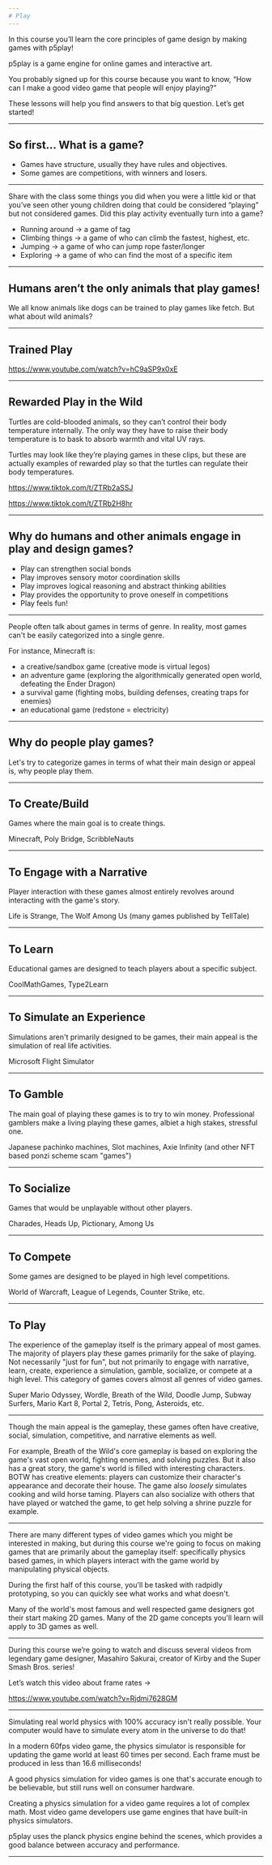 ```yaml
---
# Play
---
```


In this course you’ll learn the core principles of game design by making games with p5play!

p5play is a game engine for online games and interactive art.

You probably signed up for this course because you want to know, “How can I make a good video game that people will enjoy playing?”

These lessons will help you find answers to that big question. Let’s get started!

---

## So first... What is a game?

- Games have structure, usually they have rules and objectives.
- Some games are competitions, with winners and losers.

---

Share with the class some things you did when you were a little kid or that you’ve seen other young children doing that could be considered “playing” but not considered games. Did this play activity eventually turn into a game?

- Running around -> a game of tag
- Climbing things -> a game of who can climb the fastest, highest, etc.
- Jumping -> a game of who can jump rope faster/longer
- Exploring -> a game of who can find the most of a specific item

---

## Humans aren’t the only animals that play games!

We all know animals like dogs can be trained to play games like fetch. But what about wild animals?

---

## Trained Play

<https://www.youtube.com/watch?v=hC9aSP9x0xE>

---

## Rewarded Play in the Wild

Turtles are cold-blooded animals, so they can’t control their body temperature internally. The only way they have to raise their body temperature is to bask to absorb warmth and vital UV rays.

Turtles may look like they’re playing games in these clips, but these are actually examples of rewarded play so that the turtles can regulate their body temperatures.

<https://www.tiktok.com/t/ZTRb2aSSJ>

<https://www.tiktok.com/t/ZTRb2H8hr>

---

## Why do humans and other animals engage in play and design games?

- Play can strengthen social bonds
- Play improves sensory motor coordination skills
- Play improves logical reasoning and abstract thinking abilities
- Play provides the opportunity to prove oneself in competitions
- Play feels fun!

---

People often talk about games in terms of genre. In reality, most games can't be easily categorized into a single genre.

For instance, Minecraft is:

- a creative/sandbox game (creative mode is virtual legos)
- an adventure game (exploring the algorithmically generated open world, defeating the Ender Dragon)
- a survival game (fighting mobs, building defenses, creating traps for enemies)
- an educational game (redstone = electricity)

---

## Why do people play games?

Let's try to categorize games in terms of what their main design or appeal is, why people play them.

---

## To Create/Build

Games where the main goal is to create things.

Minecraft, Poly Bridge, ScribbleNauts

---

## To Engage with a Narrative

Player interaction with these games almost entirely revolves around interacting with the game's story.

Life is Strange, The Wolf Among Us (many games published by TellTale)

---

## To Learn

Educational games are designed to teach players about a specific subject.

CoolMathGames, Type2Learn

---

## To Simulate an Experience

Simulations aren't primarily designed to be games, their main appeal is the simulation of real life activities.

Microsoft Flight Simulator

---

## To Gamble

The main goal of playing these games is to try to win money. Professional gamblers make a living playing these games, albiet a high stakes, stressful one.

Japanese pachinko machines, Slot machines, Axie Infinity (and other NFT based ponzi scheme scam "games")

---

## To Socialize

Games that would be unplayable without other players.

Charades, Heads Up, Pictionary, Among Us

---

## To Compete

Some games are designed to be played in high level competitions.

World of Warcraft, League of Legends, Counter Strike, etc.

---

## To Play

The experience of the gameplay itself is the primary appeal of most games. The majority of players play these games primarily for the sake of playing. Not necessarily "just for fun", but not primarily to engage with narrative, learn, create, experience a simulation, gamble, socialize, or compete at a high level. This category of games covers almost all genres of video games.

Super Mario Odyssey, Wordle, Breath of the Wild, Doodle Jump, Subway Surfers, Mario Kart 8, Portal 2, Tetris, Pong, Asteroids, etc.

---

Though the main appeal is the gameplay, these games often have creative, social, simulation, competitive, and narrative elements as well.

For example, Breath of the Wild's core gameplay is based on exploring the game's vast open world, fighting enemies, and solving puzzles. But it also has a great story, the game's world is filled with interesting characters. BOTW has creative elements: players can customize their character's appearance and decorate their house. The game also _loosely_ simulates cooking and wild horse taming. Players can also socialize with others that have played or watched the game, to get help solving a shrine puzzle for example.

---

There are many different types of video games which you might be interested in making, but during this course we're going to focus on making games that are primarily about the gameplay itself: specifically physics based games, in which players interact with the game world by manipulating physical objects.

During the first half of this course, you'll be tasked with radpidly prototyping, so you can quickly see what works and what doesn't.

Many of the world's most famous and well respected game designers got their start making 2D games. Many of the 2D game concepts you'll learn will apply to 3D games as well.

---

During this course we’re going to watch and discuss several videos from legendary game designer, Masahiro Sakurai, creator of Kirby and the Super Smash Bros. series!

Let’s watch this video about frame rates ->

<https://www.youtube.com/watch?v=Rjdmi7628GM>

---

Simulating real world physics with 100% accuracy isn't really possible. Your computer would have to simulate every atom in the universe to do that!

In a modern 60fps video game, the physics simulator is responsible for updating the game world at least 60 times per second. Each frame must be produced in less than 16.6 milliseconds!

A good physics simulation for video games is one that's accurate enough to be believable, but still runs well on consumer hardware.

Creating a physics simulation for a video game requires a lot of complex math. Most video game developers use game engines that have built-in physics simulators.

p5play uses the planck physics engine behind the scenes, which provides a good balance between accuracy and performance.

---
